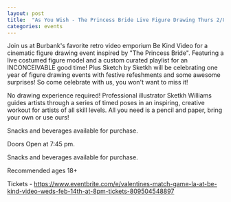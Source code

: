 ```yaml
---
layout: post
title:  "As You Wish - The Princess Bride Live Figure Drawing Thurs 2/8 8PM"
categories: events
---
```


Join us at Burbank's favorite retro video emporium Be Kind Video for a cinematic figure drawing event inspired by "The Princess Bride". Featuring a live costumed figure model and a custom curated playlist for an INCONCEIVABLE good time! Plus Sketch by Sketkh will be celebrating one year of figure drawing events with festive refeshments and some awesome surprises! So come celebrate with us, you won't want to miss it!

No drawing experience required! Professional illustrator Sketkh Williams guides artists through a series of timed poses in an inspiring, creative workout for artists of all skill levels. All you need is a pencil and paper, bring your own or use ours!

Snacks and beverages available for purchase.

Doors Open at 7:45 pm.

Snacks and beverages available for purchase.

Recommended ages 18+

Tickets - https://www.eventbrite.com/e/valentines-match-game-la-at-be-kind-video-weds-feb-14th-at-8pm-tickets-809504548897
